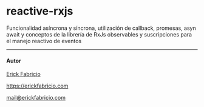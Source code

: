 # reactive-rxjs

Funcionalidad asíncrona y síncrona, utilización de callback, promesas, asyn await y conceptos de la librería de RxJs observables y suscripciones para el manejo reactivo de eventos

------------
#### Autor
[Erick Fabricio](https://erickfabricio.com)

<https://erickfabricio.com>

<mail@erickfabricio.com>

